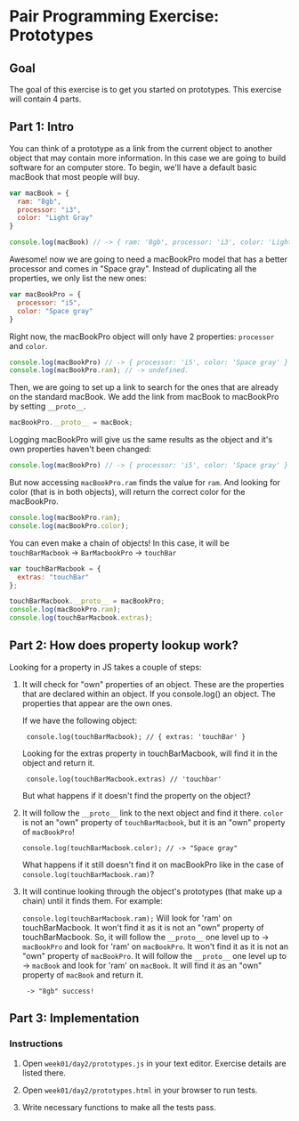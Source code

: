 # Pair Programming Exercise: Prototypes

## Goal

The goal of this exercise is to get you started on prototypes. This exercise will contain 4 parts. 

## Part 1: Intro

You can think of a prototype as a link from the current object to another object that may contain more information. In this case we are going to build software for an computer store. To begin, we'll have a default basic macBook that most people will buy.

```javascript
var macBook = {
  ram: "8gb",
  processor: "i3",
  color: "Light Gray"
}

console.log(macBook) // -> { ram: '8gb', processor: 'i3', color: 'Light Gray' }
```

Awesome! now we are going to need a macBookPro model that has a better processor and comes in "Space gray". Instead of duplicating all the properties, we only list the new ones:

```javascript
var macBookPro = {
  processor: "i5",
  color: "Space gray"
}
```

Right now, the macBookPro object will only have 2 properties: `processor` and `color`.

```javascript
console.log(macBookPro) // -> { processor: 'i5', color: 'Space gray' }
console.log(macBookPro.ram); // -> undefined.
```

Then, we are going to set up a link to search for the ones that are already on the standard macBook. We add the link from macBook to macBookPro by setting  `__proto__`.

```javascript
macBookPro.__proto__ = macBook;
```

Logging macBookPro will give us the same results as the object and it's own properties haven't been changed:
```javascript
console.log(macBookPro) // -> { processor: 'i5', color: 'Space gray' }
```

But now accessing `macBookPro.ram` finds the value for `ram`. And looking for
color (that is in both objects), will return the correct color for the macBookPro.

```javascript
console.log(macBookPro.ram);
console.log(macBookPro.color);
```

You can even make a chain of objects! In this case, it will be `touchBarMacbook` -> `BarMacbookPro` -> `touchBar`

```javascript
var touchBarMacbook = {
  extras: "touchBar"
};

touchBarMacbook.__proto__ = macBookPro;
console.log(macBookPro.ram);
console.log(touchBarMacbook.extras);
```



## Part 2: How does property lookup work?

Looking for a property in JS takes a couple of steps:

1. It will check for "own" properties of an object. These are the properties that are declared within an object. If you console.log() an object. The properties that appear are the own ones. 

   If we have the following object:

   ```javasc
    console.log(touchBarMacbook); // { extras: 'touchBar' }
   ```

   Looking for the extras property in touchBarMacbook, will find it in the object and return it.

   ```javas
    console.log(touchBarMacbook.extras) // 'touchbar'
   ```

   But what happens if it doesn't find the property on the object?


2. It will follow the ```__proto__``` link to the next object and find it there. `color` is not an "own" property of `touchBarMacbook`, but it is an "own" property of `macBookPro`!

   ```javas
   console.log(touchBarMacbook.color); // -> "Space gray"
   ```

   What happens if it still doesn't find it on macBookPro like in the case of `console.log(touchBarMacbook.ram)`?

3. It will continue looking through the object's prototypes (that make up a chain) until it finds them.
    For example:

   ```console.log(touchBarMacbook.ram);```
    Will look for 'ram' on touchBarMacbook. It won't find it as it is not an "own" property of touchBarMacbook. So, it will follow the ```__proto__``` one level up to -> `macBookPro` and look for 'ram' on `macBookPro`. It won't find it as it is not an "own" property of `macBookPro`. It will follow the ```__proto__``` one level up to -> `macBook` and look for 'ram' on `macBook`. It will find it as an "own" property of `macBook` and return it.

   ```javas
    -> "8gb" success!
   ```




## Part 3: Implementation

### Instructions

1. Open `week01/day2/prototypes.js` in your text editor. Exercise details are listed there.

2. Open `week01/day2/prototypes.html` in your browser to run tests.

3. Write necessary functions to make all the tests pass.

   ​

